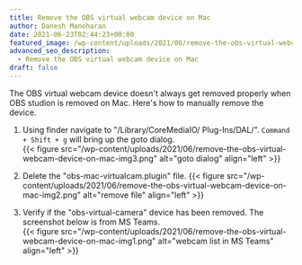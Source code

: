 ```yaml
---
title: Remove the OBS virtual webcam device on Mac
author: Danesh Manoharan
date: 2021-06-23T02:44:23+00:00
featured_image: /wp-content/uploads/2021/06/remove-the-obs-virtual-webcam-device-on-mac-img4.png
advanced_seo_description:
  - Remove the OBS virtual webcam device on Mac
draft: false
---
```

The OBS virtual webcam device doesn't always get removed properly when OBS studion is removed on Mac. Here's how to manually remove the device.

1. Using finder navigate to "/Library/CoreMediaIO/ Plug-Ins/DAL/".
`Command + Shift + g` will bring up the goto dialog.  
{{< figure src="/wp-content/uploads/2021/06/remove-the-obs-virtual-webcam-device-on-mac-img3.png" alt="goto dialog" align="left" >}}  

2. Delete the "obs-mac-virtualcam.plugin" file.
{{< figure src="/wp-content/uploads/2021/06/remove-the-obs-virtual-webcam-device-on-mac-img2.png" alt="remove file" align="left" >}}  

3. Verify if the "obs-virtual-camera" device has been removed.
The screenshot below is from MS Teams.  
{{< figure src="/wp-content/uploads/2021/06/remove-the-obs-virtual-webcam-device-on-mac-img1.png" alt="webcam list in MS Teams" align="left" >}}
